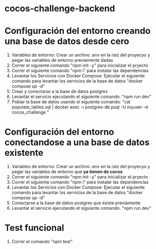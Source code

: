# cocos-challenge-backend

# Configuración del entorno creando una base de datos desde cero

1. Variables de entorno: Crear un archivo .env en la raíz del proyecyo y pegar las variables de entorno previamente dadas
2. Correr el siguiente comando "npm init -y" para inicializar el pryecto
3. Correr el siguiente comando "npm i" para instalar las dependencias
4. Levantar los Servicios con Docker Compose: Ejecutar el siguiente comando para levantar los servicios de la base de datos "docker compose up -d"
5. Crear y conectarse a la base de datos postgres
6. Levantar el servicio ejecutando el siguiente comando: "npm run dev"
7. Poblar la base de datos usando el siguiente comando: "cat populate_tables.sql | docker exec -i postgres-db psql -U myuser -d cocos_challenge
"

# Configuración del entorno conectandose a una base de datos existente

1. Variables de entorno: Crear un archivo .env en la raíz del proyecyo y pegar las variables de entorno que **ya tienen de cocos**
2. Correr el siguiente comando "npm init -y" para inicializar el pryecto
3. Correr el siguiente comando "npm i" para instalar las dependencias
4. Levantar los Servicios con Docker Compose: Ejecutar el siguiente comando para levantar los servicios de la base de datos "docker compose up -d"
6. Conectarse a la base de datos postgres que existe previamente
5. Levantar el servicio ejecutando el siguiente comando: "npm run dev"

# Test funcional 

1. Correr el comando "npm test" 